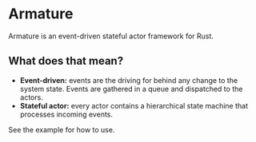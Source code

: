 # Armature

Armature is an event-driven stateful actor framework for Rust.

## What does that mean?

- **Event-driven:** events are the driving for behind any change to the 
system state. Events are gathered in a queue and dispatched to the actors.
- **Stateful actor:** every actor contains a hierarchical state machine 
that processes incoming events.

See the example for how to use.